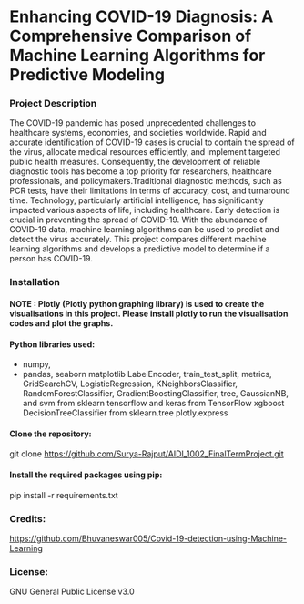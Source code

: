 # Enhancing COVID-19 Diagnosis: A Comprehensive Comparison of Machine Learning Algorithms for Predictive Modeling 

### Project Description
The COVID-19 pandemic has posed unprecedented challenges to healthcare systems, economies, and societies worldwide. Rapid and accurate identification of COVID-19 cases is crucial to contain the spread of the virus, allocate medical resources efficiently, and implement targeted public health measures. Consequently, the development of reliable diagnostic tools has become a top priority for researchers, healthcare professionals, and policymakers.Traditional diagnostic methods, such as PCR tests, have their limitations in terms of accuracy, cost, and turnaround time.
Technology, particularly artificial intelligence, has significantly impacted various aspects of life, including healthcare. Early detection is crucial in preventing the spread of COVID-19. With the abundance of COVID-19 data, machine learning algorithms can be used to predict and detect the virus accurately. This project compares different machine learning algorithms and develops a predictive model to determine if a person has COVID-19.

### Installation
#### NOTE : Plotly (Plotly python graphing library) is used to create the visualisations in this project. Please install plotly to run the visualisation codes and plot the graphs.

#### Python libraries used: 
* numpy,
* pandas,
seaborn
matplotlib
LabelEncoder, train_test_split, metrics, GridSearchCV, LogisticRegression, KNeighborsClassifier, RandomForestClassifier, GradientBoostingClassifier, tree, GaussianNB, and svm from sklearn
tensorflow and keras from TensorFlow
xgboost
DecisionTreeClassifier from sklearn.tree
plotly.express

#### Clone the repository:
git clone https://github.com/Surya-Rajput/AIDI_1002_FinalTermProject.git

#### Install the required packages using pip:
pip install -r requirements.txt

### Credits:
https://github.com/Bhuvaneswar005/Covid-19-detection-using-Machine-Learning

### License:
GNU General Public License v3.0



